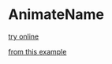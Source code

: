 # AnimateName
[try online](https://guillaume-gomez.github.io/AnimateName)

[from this example](https://codepen.io/dxinteractive/pen/reNpOR)
